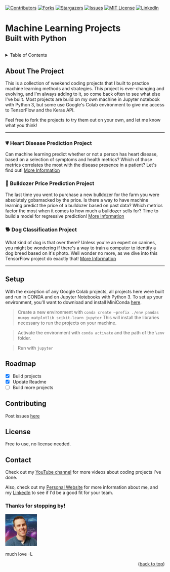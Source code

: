 <a name="readme-top"></a>

[![Contributors][contributors-shield]][contributors-url]
[![Forks][forks-shield]][forks-url]
[![Stargazers][stars-shield]][stars-url]
[![Issues][issues-shield]][issues-url]
[![MIT License][license-shield]][license-url]
[![LinkedIn][linkedin-shield]][linkedin-url]

# Machine Learning Projects<br><sup>Built with Python</sup>


<details>
  <summary>Table of Contents</summary>
  <ol>
    <li>
      <a href="#about-the-projects">About The Project</a>
      <ul>
        <li><a href="#built-with">Built With</a></li>
        <li><a href="#heart-disease-prediction-project">Heart Disease Prediction Project</a></li>
        <li><a href="#bulldozer-price-prediction-project">Bulldozer Price Prediction Project</a></li>
      </ul>
    </li>
    <li><a href="#setup">Setup</a></li>
    <li><a href="#roadmap">Roadmap</a></li>
    <li><a href="#contributing">Contributing</a></li>
    <li><a href="#license">License</a></li>
    <li><a href="#contact">Contact</a></li>
  </ol>
</details>

## About The Project

This is a collection of weekend coding projects that I built to practice machine learning methods and strategies. This project is ever-changing and evolving, and I'm always adding to it, so come back often to see what else I've built. Most projects are build on my own machine in Jupyter notebook with Python 3, but some use Google's Colab environment to give me access to TensorFlow and the Keras API. 

Feel free to fork the projects to try them out on your own, and let me know what you think! 

---

### 💗 Heart Disease Prediction Project

Can machine learning predict whether or not a person has heart disease, based on a selection of symptoms and health metrics? Which of those metrics correlates the most with the disease presence in a patient? Let's find out! <a href="https://github.com/lorenarms/Machine_Learning/blob/main/heart_disease_project/info.md">More Information</a>

### 🚧 Bulldozer Price Prediction Project

The last time you went to purchase a new bulldozer for the farm you were absolutely gobsmacked by the price. Is there a way to have machine learning predict the price of a bulldozer based on past data? Which metrics factor the most when it comes to how much a bulldozer sells for? Time to build a model for regressive prediction! <a href="https://github.com/lorenarms/Machine_Learning/blob/main/bulldozer_price_prediction_project/info.md">More Information</a>

### 🐕 Dog Classification Project

What kind of dog is that over there? Unless you're an expert on canines, you might be wondering if there's a way to train a computer to identify a dog breed based on it's photo. Well wonder no more, as we dive into this TensorFlow project do exactly that! <a href="https://github.com/lorenarms/Machine_Learning/blob/main/dog_classification/info.md">More Information</a>

---

## Setup

With the exception of any Google Colab projects, all projects here were built and run in CONDA and on Jupyter Notebooks with Python 3. To set up your environment, you'll want to download and install MiniConda [here](https://docs.conda.io/en/latest/miniconda.html#windows-installers).

> Create a new environment with `conda create –prefix ./env pandas numpy matplotlib scikit-learn jupyter` This will install the libraries necessary to run the projects on your machine.

> Activate the environment with `conda activate` and the path of the `\env` folder.

> Run with `jupyter`

## Roadmap

- [X] Build projects
- [X] Update Readme
- [ ] Build more projects

## Contributing

Post issues [here](https://github.com/lorenarms/Machine_Learning/issues)

## License

Free to use, no license needed.

## Contact

<p>Check out my <a href="https://www.youtube.com/channel/UCGtp8PRHgPCQHYoSxbMST8A" target="_blank">YouTube channel</a> for more videos about coding projects I've done.</p>
<p>Also, check out my <a href="http://artllj.com" target="_blank">Personal Website</a> for more information about me, and my <a href="https://www.linkedin.com/in/lorenarms95/" target="_blank">LinkedIn</a> to see if I'd be a good fit for your team. </p>
<h3>Thanks for stopping by!</h3>
<img src="https://github.com/lorenarms/SNHU_CS_370_Emerging_Trends_in_CS/blob/main/images/profile.png" alt="[picture of me]" style="width:100px;">
<p>much love
-L
</p>

<p align="right">(<a href="#readme-top">back to top</a>)</p>

[contributors-shield]: https://img.shields.io/github/contributors/lorenarms/Machine_Learning.svg?style=for-the-badge
[contributors-url]: https://github.com/lorenarms/Machine_Learning/graphs/contributors
[forks-shield]: https://img.shields.io/github/forks/lorenarms/Machine_Learning.svg?style=for-the-badge
[forks-url]: https://github.com/lorenarms/Machine_Learning/forks
[stars-shield]: https://img.shields.io/github/stars/lorenarms/Machine_Learning.svg?style=for-the-badge
[stars-url]: https://github.com/lorenarms/Machine_Learning/stargazers
[issues-shield]: https://img.shields.io/github/issues/lorenarms/Machine_Learning.svg?style=for-the-badge
[issues-url]: https://github.com/lorenarms/Machine_Learning/issues
[license-shield]: https://img.shields.io/github/license/lorenarms/Machine_Learning.svg?style=for-the-badge
[license-url]: https://github.com/lorenarms/Machine_Learning/blob/master/LICENSE.txt
[linkedin-shield]: https://img.shields.io/badge/-LinkedIn-black.svg?style=for-the-badge&logo=linkedin&color=blue
[linkedin-url]: https://linkedin.com/in/lorenarms95
